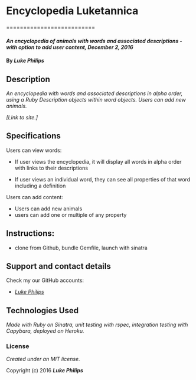 # Encyclopedia Luketannica
==========================

#### _An encyclopedia of animals with words and associated descriptions - with option to add user content, December 2, 2016_

#### By _**Luke Philips**_

## Description

_An encyclopedia with words and associated descriptions in alpha order, using a Ruby Description objects within word objects. Users can add new animals._


_[Link to site.]_

## Specifications

Users can view words:
* If user views the encyclopedia, it will display all words in alpha order with links to their descriptions

* If user views an individual word, they can see all properties of that word including a definition

Users can add content:

* Users can add new animals
* users can add one or multiple of any property


## Instructions:

* clone from Github, bundle Gemfile, launch with sinatra
## Support and contact details

Check my our GitHub accounts:
* _[Luke Philips](https://github.com/lukeephilips)_

## Technologies Used

_Made with Ruby on Sinatra, unit testing with rspec, integration testing with Capybara, deployed on Heroku._

### License

*Created under an MIT license.*

Copyright (c) 2016 **_Luke Philips_**
